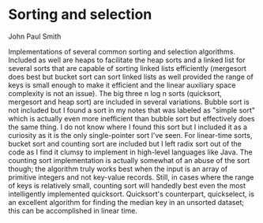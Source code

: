 Sorting and selection
=======================================

John Paul Smith

Implementations of several common sorting and selection algorithms. Included 
as well are heaps to facilitate the heap sorts and a linked list for several
sorts that are capable of sorting linked lists efficiently (mergesort does
best but bucket sort can sort linked lists as well provided the range of keys
is small enough to make it efficient and the linear auxiliary space complexity
is not an issue). The big three n log n sorts (quicksort, mergesort and heap
sort) are included in several variations. Bubble sort is not included but I
found a sort in my notes that was labeled as "simple sort" which is actually
even more inefficient than bubble sort but effectively does the same thing. I
do not know where I found this sort but I included it as a curiosity as it is
the  only single-pointer sort I've seen. For linear-time sorts, bucket sort and
counting sort are included but I left radix sort out of the code as I find it
clumsy to implement in high-level languages like Java. The counting sort
implementation is actually somewhat of an abuse of the sort though; the
algorithm truly works best when the input is an array of primitive integers
and not key-value records. Still, in cases where the range of keys is 
relatively small, counting sort will handedly best even the most intelligently
implemented quicksort. Quicksort's counterpart, quickselect, is an excellent
algorithm for finding the median key in an unsorted dataset; this can be 
accomplished in linear time. 